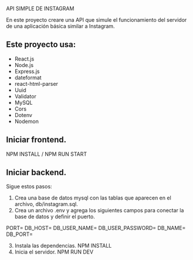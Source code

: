 API SIMPLE DE INSTAGRAM

En este proyecto creare una API que simule el funcionamiento del servidor de una aplicación básica similar a Instagram.

## Este proyecto usa:

- React.js
- Node.js
- Express.js
- dateformat
- react-html-parser
- Uuid
- Validator
- MySQL
- Cors
- Dotenv
- Nodemon

## Iniciar frontend.

NPM INSTALL / NPM RUN START

## Iniciar backend.

Sigue estos pasos:

1. Crea una base de datos mysql con las tablas que aparecen en el archivo, db/instagram.sql.
2. Crea un archivo .env y agrega los siguientes campos para conectar la base de datos y definir el puerto.

PORT=
DB_HOST=
DB_USER_NAME=
DB_USER_PASSWORD=
DB_NAME=
DB_PORT=

3. Instala las dependencias. NPM INSTALL
4. Inicia el servidor. NPM RUN DEV
